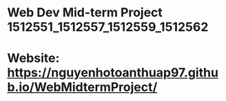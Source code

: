 # Web Dev Mid-term Project 1512551_1512557_1512559_1512562

# Website: https://nguyenhotoanthuap97.github.io/WebMidtermProject/